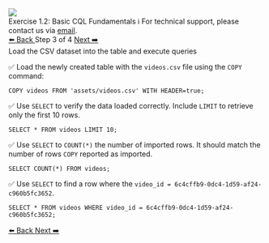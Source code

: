 <!-- TOP -->
<div class="top">
  <img class="scenario-academy-logo" src="https://datastax-academy.github.io/katapod-shared-assets/images/ds-academy-2023.svg" />
  <div class="scenario-title-section">
    <span class="scenario-title">Exercise 1.2: Basic CQL Fundamentals</span>
    <span class="scenario-subtitle">ℹ️ For technical support, please contact us via <a href="mailto:academy@datastax.com">email</a>.</span>
  </div>
</div>


<!-- NAVIGATION -->
<div id="navigation-top" class="navigation-top">
 <a href='command:katapod.loadPage?[{"step":"step2-cassandra"}]' 
   class="btn btn-dark navigation-top-left">⬅️ Back
 </a>
<span class="step-count"> Step 3 of 4</span>
 <a href='command:katapod.loadPage?[{"step":"step4-cassandra"}]' 
    class="btn btn-dark navigation-top-right">Next ➡️
  </a>
</div>

<!-- CONTENT -->

<div class="step-title">Load the CSV dataset into the table and execute queries</div>

✅ Load the newly created table with the `videos.csv` file using the `COPY` command:
```
COPY videos FROM 'assets/videos.csv' WITH HEADER=true;
```

✅ Use `SELECT` to verify the data loaded correctly. Include `LIMIT` to retrieve only the first 10 rows.
```
SELECT * FROM videos LIMIT 10;
```

✅ Use `SELECT` to `COUNT(*)` the number of imported rows. It should match the number of rows `COPY` reported as imported.
```
SELECT COUNT(*) FROM videos;
```

✅ Use `SELECT` to find a row where the `video_id = 6c4cffb9-0dc4-1d59-af24-c960b5fc3652`.
```
SELECT * FROM videos WHERE video_id = 6c4cffb9-0dc4-1d59-af24-c960b5fc3652;
```


<!-- NAVIGATION -->
<div id="navigation-bottom" class="navigation-bottom">
 <a href='command:katapod.loadPage?[{"step":"step2-cassandra"}]'
   class="btn btn-dark navigation-bottom-left">⬅️ Back
 </a>
 <a href='command:katapod.loadPage?[{"step":"step4-cassandra"}]'
    class="btn btn-dark navigation-bottom-right">Next ➡️
  </a>
</div>
